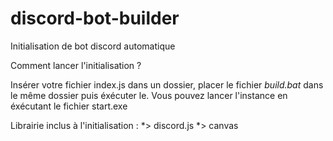 # discord-bot-builder
Initialisation de bot discord automatique 

Comment lancer l'initialisation ? 

  Insérer votre fichier index.js dans un dossier, placer le fichier *build.bat* dans le même dossier puis éxécuter le.
  Vous pouvez lancer l'instance en éxécutant le fichier start.exe

Librairie inclus à l'initialisation : 
  *> discord.js
  *> canvas
  
  
